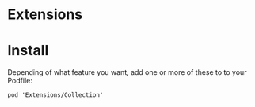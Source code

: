# Extensions

# Install

Depending of what feature you want, add one or more of these to to your Podfile:

```
pod 'Extensions/Collection'
```
